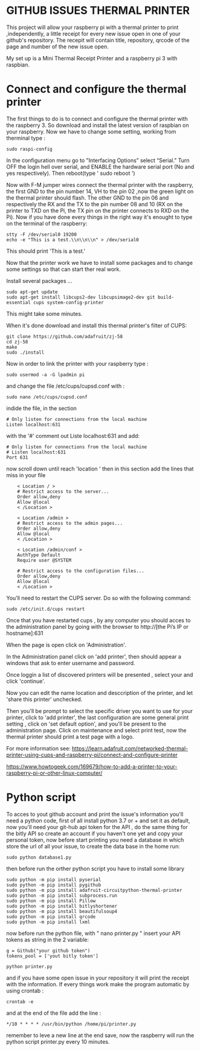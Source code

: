 # GITHUB ISSUES THERMAL PRINTER 

This project will allow  your raspberry pi with a thermal printer to print ,independently, a little receipt for every new issue open in one of your github's repository. The recepit will contain  title, repository, qrcode of the page and number of the new issue open.

My set up is a Mini Thermal Receipt Printer and a raspberry pi 3 with raspbian.

# Connect and configure the thermal printer 

The first things to do is to connect and configure the thermal printer with the raspberry 3. So download and  install the latest version of raspbian on your raspberry. Now we have to change some setting, working from therminal type :
```
sudo raspi-config
```
In the configuration menu go to  "Interfacing Options” select “Serial.” Turn OFF the login hell over serial, and ENABLE the hardware serial port (No and yes respectively). Then reboot(type ' sudo reboot ')


Now with  F-M jumper wires connect the thermal printer with the raspberry, the first GND to the pin  number 14, VH to the pin 02 ,now the green light on the thermal printer should flash. The other GND to the pin 06 and respectively the  RX and the TX to the pin number 08 and 10 (RX on the printer to TXD on the Pi, the TX pin on the printer connects to RXD on the Pi).
Now if you have done every things in the right way it's enought to type  on the terminal of the raspberry:
```
stty -F /dev/serial0 19200
echo -e "This is a test.\\n\\n\\n" > /dev/serial0
```
This should print 'This is a test.'

Now that the printer work we have to install some packages and to change some settings so that can start ther real work.

Install several packages ...
```
sudo apt-get update
sudo apt-get install libcups2-dev libcupsimage2-dev git build-essential cups system-config-printer
```
This might take  some minutes.

When it's done download and install this thermal printer's filter of CUPS:
```
git clone https://github.com/adafruit/zj-58
cd zj-58
make
sudo ./install
```

Now in order to link the  printer with your raspberry type :
```
sudo usermod -a -G lpadmin pi
```
and change the file /etc/cups/cupsd.conf with :
```
sudo nano /etc/cups/cupsd.conf
```
indide the file, in the section 
```
# Only listen for connections from the local machine
Listen localhost:631
```
with the '#' comment out Liste localhost:631 and add:
```
# Only listen for connections from the local machine
# Listen localhost:631
Port 631
```
now scroll down  until reach 'location ' then in this section add the lines that miss in your file
```
    < Location / >
    # Restrict access to the server...
    Order allow,deny
    Allow @local
    < /Location >

    < Location /admin >
    # Restrict access to the admin pages...
    Order allow,deny
    Allow @local
    < /Location >

    < Location /admin/conf >
    AuthType Default
    Require user @SYSTEM

    # Restrict access to the configuration files...
    Order allow,deny
    Allow @local
    < /Location >
```
 You’ll need to restart the CUPS server. Do so with the following command:
 ```
 sudo /etc/init.d/cups restart
 ```
 
Once that you have restarted cups , by any computer you should acces to the administration panel by going with the browser to  http://[the Pi’s IP or hostname]:631

When the page is open click on 'Administration'.

In the Administration panel click on 'add printer', then should appear a windows that ask to enter username and password.

Once loggin a list of discovered printers will be presented , select your and click 'continue'.

Now you can edit the name location and desccription of the printer, and let 'share this printer' unchecked.

Then you'll be prompt to select the specific driver you want to use for your printer, click to 'add printer', the last configuration are some general print setting , click on 'set default option', and you'll be present to the administration page. Click on maintenance and select print test, now the thermal printer should print a test page with a logo.

For more information see: 
https://learn.adafruit.com/networked-thermal-printer-using-cups-and-raspberry-pi/connect-and-configure-printer

https://www.howtogeek.com/169679/how-to-add-a-printer-to-your-raspberry-pi-or-other-linux-computer/ 


# Python script
To acces to yout github account and print the issue's information you'll need a python code, first of all install python 3.7 or + and set it as default, now you'll need your git-hub api token for the API , do  the same thing for the bitly API so create an  account if you haven't one yet and copy your personal  token, now before start printing you need a database in which store the url of all your issue, to create the data base in the home run:
 ```
 sudo python database1.py    
 ```
then before run the orther python script you have to install some library
 ```
 sudo python -m pip install pyserial
 sudo python -m pip install pygithub
 sudo python -m pip install adafruit-circuitpython-thermal-printer
 sudo python -m pip install subprocess.run
 sudo python -m pip install Pillow
 sudo python -m pip install bitlyshortener
 sudo python -m pip install beautifulsoup4
 sudo python -m pip install qrcode
 sudo python -m pip install lxml
 ```
now before run the python file, with " nano printer.py "  insert your API tokens as string in the 2 variable:
 ```
g = Github("your github token")
tokens_pool = ['yout bitly token']
 ```
 
 ```
python printer.py
 ```
and if you have some open issue in your repository it will print the receipt with the information. If every things work make the program automatic by using crontab :
 ```
crontab -e
 ```
and at the end of the file add the line :
 ```
*/10 * * * * /usr/bin/python /home/pi/printer.py

 ```
remember to leve a new line at the end save, now the raspberry will run the python script printer.py every 10  minutes.
